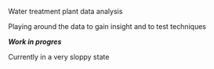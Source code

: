 Water treatment plant data analysis

Playing around the data to gain insight and to test techniques

***Work in progres***

Currently in a very sloppy state
